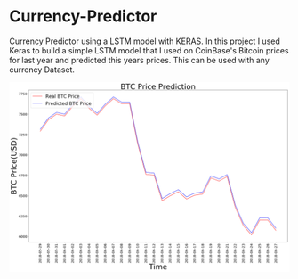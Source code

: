 # Currency-Predictor
Currency Predictor using a LSTM model with KERAS. 
In this project I used Keras to build a simple LSTM model that I used on CoinBase's Bitcoin prices for last year and predicted this years prices. This can be used with any currency Dataset.


![title](images/BTCpredGrapg.png)
